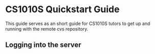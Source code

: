 CS1010S Quickstart Guide
==

This guide serves as an short guide for CS1010S tutors to get up and running with the remote cvs repository.

Logging into the server
--
